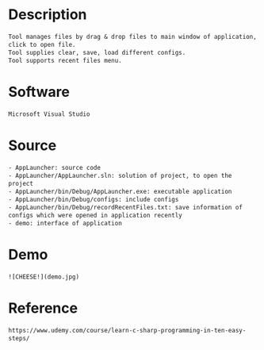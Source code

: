 # Description
    Tool manages files by drag & drop files to main window of application, click to open file. 
    Tool supplies clear, save, load different configs.
    Tool supports recent files menu.
    
# Software
    Microsoft Visual Studio

# Source
    - AppLauncher: source code
    - AppLauncher/AppLauncher.sln: solution of project, to open the project
    - AppLauncher/bin/Debug/AppLauncher.exe: executable application
    - AppLauncher/bin/Debug/configs: include configs
    - AppLauncher/bin/Debug/recordRecentFiles.txt: save information of configs which were opened in application recently
    - demo: interface of application

# Demo
    ![CHEESE!](demo.jpg)

# Reference
    https://www.udemy.com/course/learn-c-sharp-programming-in-ten-easy-steps/